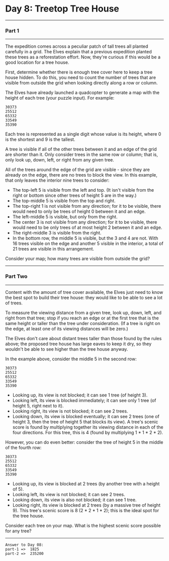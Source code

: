 # Day 8: Treetop Tree House

---

### Part 1

---

The expedition comes across a peculiar patch of tall trees all planted carefully in a grid. The Elves explain that a previous expedition planted these trees as a reforestation effort. Now, they're curious if this would be a good location for a tree house.

First, determine whether there is enough tree cover here to keep a tree house hidden. To do this, you need to count the number of trees that are visible from outside the grid when looking directly along a row or column.

The Elves have already launched a quadcopter to generate a map with the height of each tree (your puzzle input). For example:
```
30373
25512
65332
33549
35390
```
Each tree is represented as a single digit whose value is its height, where 0 is the shortest and 9 is the tallest.

A tree is visible if all of the other trees between it and an edge of the grid are shorter than it. Only consider trees in the same row or column; that is, only look up, down, left, or right from any given tree.

All of the trees around the edge of the grid are visible - since they are already on the edge, there are no trees to block the view. In this example, that only leaves the interior nine trees to consider:

 - The top-left 5 is visible from the left and top. (It isn't visible from the right or bottom since other trees of height 5 are in the way.)
 - The top-middle 5 is visible from the top and right.
 - The top-right 1 is not visible from any direction; for it to be visible, there would need to only be trees of height 0 between it and an edge.
 - The left-middle 5 is visible, but only from the right.
 - The center 3 is not visible from any direction; for it to be visible, there would need to be only trees of at most height 2 between it and an edge.
 - The right-middle 3 is visible from the right.
 - In the bottom row, the middle 5 is visible, but the 3 and 4 are not.
With 16 trees visible on the edge and another 5 visible in the interior, a total of 21 trees are visible in this arrangement.

Consider your map; how many trees are visible from outside the grid?

---

### Part Two

---

Content with the amount of tree cover available, the Elves just need to know the best spot to build their tree house: they would like to be able to see a lot of trees.

To measure the viewing distance from a given tree, look up, down, left, and right from that tree; stop if you reach an edge or at the first tree that is the same height or taller than the tree under consideration. (If a tree is right on the edge, at least one of its viewing distances will be zero.)

The Elves don't care about distant trees taller than those found by the rules above; the proposed tree house has large eaves to keep it dry, so they wouldn't be able to see higher than the tree house anyway.

In the example above, consider the middle 5 in the second row:
```
30373
25512
65332
33549
35390
```
 - Looking up, its view is not blocked; it can see 1 tree (of height 3).
 - Looking left, its view is blocked immediately; it can see only 1 tree (of height 5, right next to it).
 - Looking right, its view is not blocked; it can see 2 trees.
 - Looking down, its view is blocked eventually; it can see 2 trees (one of height 3, then the tree of height 5 that blocks its view).
A tree's scenic score is found by multiplying together its viewing distance in each of the four directions. For this tree, this is 4 (found by multiplying 1 * 1 * 2 * 2).

However, you can do even better: consider the tree of height 5 in the middle of the fourth row:
```
30373
25512
65332
33549
35390
```
 - Looking up, its view is blocked at 2 trees (by another tree with a height of 5).
 - Looking left, its view is not blocked; it can see 2 trees.
 - Looking down, its view is also not blocked; it can see 1 tree.
 - Looking right, its view is blocked at 2 trees (by a massive tree of height 9).
This tree's scenic score is 8 (2 * 2 * 1 * 2); this is the ideal spot for the tree house.

Consider each tree on your map. What is the highest scenic score possible for any tree?

---

```
Answer to Day 08:
part-1 =>  1825
part-2 =>  235200
```